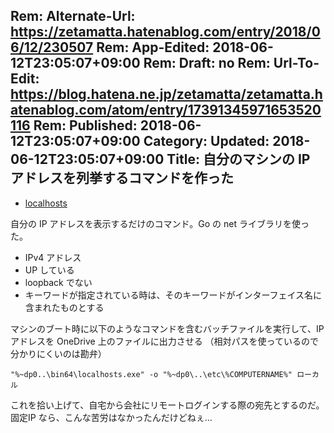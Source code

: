 Rem: Alternate-Url: https://zetamatta.hatenablog.com/entry/2018/06/12/230507
Rem: App-Edited: 2018-06-12T23:05:07+09:00
Rem: Draft: no
Rem: Url-To-Edit: https://blog.hatena.ne.jp/zetamatta/zetamatta.hatenablog.com/atom/entry/17391345971653520116
Rem: Published: 2018-06-12T23:05:07+09:00
Category:
Updated: 2018-06-12T23:05:07+09:00
Title: 自分のマシンの IP アドレスを列挙するコマンドを作った
---
* [localhosts](https://github.com/zetamatta/experimental/tree/master/localhosts)

自分の IP アドレスを表示するだけのコマンド。Go の net ライブラリを使った。

* IPv4 アドレス
* UP している
* loopback でない
* キーワードが指定されている時は、そのキーワードがインターフェイス名に含まれたものとする

マシンのブート時に以下のようなコマンドを含むバッチファイルを実行して、IP アドレスを OneDrive 上のファイルに出力させる
（相対パスを使っているので分かりにくいのは勘弁）

```
"%~dp0..\bin64\localhosts.exe" -o "%~dp0\..\etc\%COMPUTERNAME%" ローカル
```

これを拾い上げて、自宅から会社にリモートログインする際の宛先とするのだ。
固定IP なら、こんな苦労はなかったんだけどねぇ…